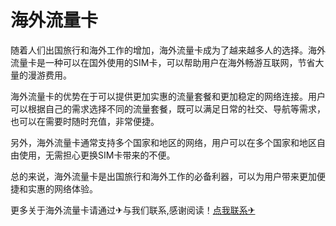 # 海外流量卡

随着人们出国旅行和海外工作的增加，海外流量卡成为了越来越多人的选择。海外流量卡是一种可以在国外使用的SIM卡，可以帮助用户在海外畅游互联网，节省大量的漫游费用。

海外流量卡的优势在于可以提供更加实惠的流量套餐和更加稳定的网络连接。用户可以根据自己的需求选择不同的流量套餐，既可以满足日常的社交、导航等需求，也可以在需要时随时充值，非常便捷。

另外，海外流量卡通常支持多个国家和地区的网络，用户可以在多个国家和地区自由使用，无需担心更换SIM卡带来的不便。

总的来说，海外流量卡是出国旅行和海外工作的必备利器，可以为用户带来更加便捷和实惠的网络体验。

更多关于海外流量卡请通过✈与我们联系,感谢阅读！[点我联系✈](https://dev.G208.com)